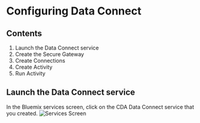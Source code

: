 # Configuring Data Connect

## Contents
1. Launch the Data Connect service
1. Create the Secure Gateway
1. Create Connections
1. Create Activity
1. Run Activity

## Launch the Data Connect service
In the Bluemix services screen, click on the CDA Data Connect service that you created.
![Services Screen](/refarch-cloud-data-analytics/media/dataconnect/dc1.png)
